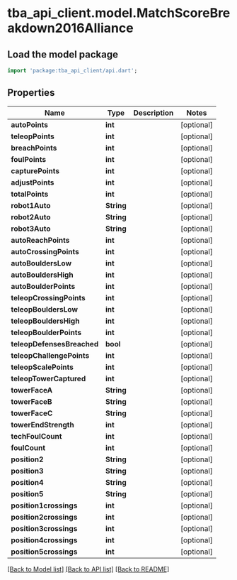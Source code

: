 # tba_api_client.model.MatchScoreBreakdown2016Alliance

## Load the model package
```dart
import 'package:tba_api_client/api.dart';
```

## Properties
Name | Type | Description | Notes
------------ | ------------- | ------------- | -------------
**autoPoints** | **int** |  | [optional] 
**teleopPoints** | **int** |  | [optional] 
**breachPoints** | **int** |  | [optional] 
**foulPoints** | **int** |  | [optional] 
**capturePoints** | **int** |  | [optional] 
**adjustPoints** | **int** |  | [optional] 
**totalPoints** | **int** |  | [optional] 
**robot1Auto** | **String** |  | [optional] 
**robot2Auto** | **String** |  | [optional] 
**robot3Auto** | **String** |  | [optional] 
**autoReachPoints** | **int** |  | [optional] 
**autoCrossingPoints** | **int** |  | [optional] 
**autoBouldersLow** | **int** |  | [optional] 
**autoBouldersHigh** | **int** |  | [optional] 
**autoBoulderPoints** | **int** |  | [optional] 
**teleopCrossingPoints** | **int** |  | [optional] 
**teleopBouldersLow** | **int** |  | [optional] 
**teleopBouldersHigh** | **int** |  | [optional] 
**teleopBoulderPoints** | **int** |  | [optional] 
**teleopDefensesBreached** | **bool** |  | [optional] 
**teleopChallengePoints** | **int** |  | [optional] 
**teleopScalePoints** | **int** |  | [optional] 
**teleopTowerCaptured** | **int** |  | [optional] 
**towerFaceA** | **String** |  | [optional] 
**towerFaceB** | **String** |  | [optional] 
**towerFaceC** | **String** |  | [optional] 
**towerEndStrength** | **int** |  | [optional] 
**techFoulCount** | **int** |  | [optional] 
**foulCount** | **int** |  | [optional] 
**position2** | **String** |  | [optional] 
**position3** | **String** |  | [optional] 
**position4** | **String** |  | [optional] 
**position5** | **String** |  | [optional] 
**position1crossings** | **int** |  | [optional] 
**position2crossings** | **int** |  | [optional] 
**position3crossings** | **int** |  | [optional] 
**position4crossings** | **int** |  | [optional] 
**position5crossings** | **int** |  | [optional] 

[[Back to Model list]](../README.md#documentation-for-models) [[Back to API list]](../README.md#documentation-for-api-endpoints) [[Back to README]](../README.md)


